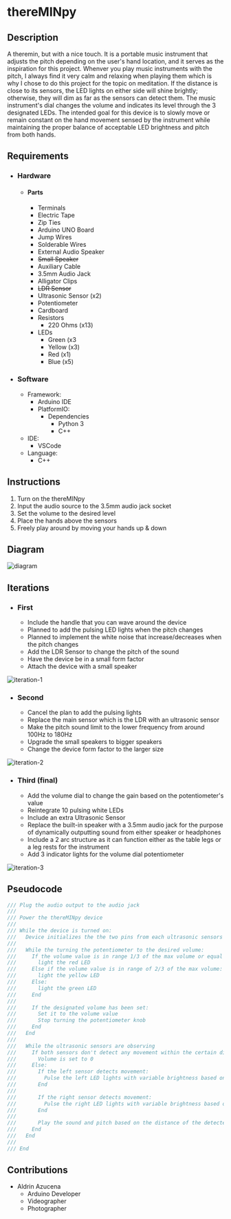 # thereMINpy


## Description

A theremin, but with a nice touch. It is a portable music instrument that adjusts the pitch depending on the user's hand location, and it serves as the inspiration for this project. Whenver you play music instruments with the pitch, I always find it very calm and relaxing when playing them which is why I chose to do this project for the topic on meditation. If the distance is close to its sensors, the LED lights on either side will shine brightly; otherwise, they will dim as far as the sensors can detect them. The music instrument's dial changes the volume and indicates its level through the 3 designated LEDs. The intended goal for this device is to slowly move or remain constant on the hand movement sensed by the instrument while maintaining the proper balance of acceptable LED brightness and pitch from both hands. 

## Requirements
- ### Hardware
  - #### Parts
    - Terminals
    - Electric Tape
    - Zip Ties
    - Arduino UNO Board
    - Jump Wires
    - Solderable Wires 
    - External Audio Speaker
    - ~~Small Speaker~~
    - Auxiliary Cable
    - 3.5mm Audio Jack
    - Alligator Clips
    - ~~LDR Sensor~~
    - Ultrasonic Sensor (x2)
    - Potentiometer
    - Cardboard
    - Resistors
      - 220 Ohms (x13)
    - LEDs
      - Green (x3
      - Yellow (x3)
      - Red (x1)
      - Blue (x5)

- ### Software
  - Framework:
    - Arduino IDE
    - PlatformIO:
      - Dependencies
        - Python 3
        - C++
  - IDE:
    - VSCode
  - Language:
    - C++


## Instructions
1. Turn on the thereMINpy
2. Input the audio source to the 3.5mm audio jack socket
3. Set the volume to the desired level
4. Place the hands above the sensors
5. Freely play around by moving your hands up & down

## Diagram

![diagram](/docs/diagrams/thereMINpy.png)

## Iterations
- ### First
  - Include the handle that you can wave around the device
  - Planned to add the pulsing LED lights when the pitch changes
  - Planned to implement the white noise that increase/decreases when the pitch changes
  - Add the LDR Sensor to change the pitch of the sound
  - Have the device be in a small form factor
  - Attach the device with a small speaker

![iteration-1](/docs/designs/iteration_1.png)

- ### Second
  - Cancel the plan to add the pulsing lights 
  - Replace the main sensor which is the LDR with an ultrasonic sensor
  - Make the pitch sound limit to the lower frequency from around 100Hz to 180Hz
  - Upgrade the small speakers to bigger speakers
  - Change the device form factor to the larger size
  
![iteration-2](/docs/designs/iteration_2.png)
- ### Third (final)
  - Add the volume dial to change the gain based on the potentiometer's value
  - Reintegrate 10 pulsing white LEDs
  - Include an extra Ultrasonic Sensor
  - Replace the built-in speaker with a 3.5mm audio jack for the purpose of dynamically outputting sound from either speaker or headphones
  - Include a 2 arc structure as it can function either as the table legs or a leg rests for the instrument
  - Add 3 indicator lights for the volume dial potentiometer

![iteration-3](/docs/designs/iteration_3.png)

## Pseudocode

```c++
/// Plug the audio output to the audio jack
///
/// Power the thereMINpy device
///
/// While the device is turned on:
///   Device initializes the the two pins from each ultrasonic sensors
///
///   While the turning the potentiometer to the desired volume:
///     If the volume value is in range 1/3 of the max volume or equal to 0:
///       light the red LED
///     Else if the volume value is in range of 2/3 of the max volume:
///       light the yellow LED
///     Else:
///       light the green LED
///     End
///
///     If the designated volume has been set:
///       Set it to the volume value  
///       Stop turning the potentiometer knob
///     End
///   End
///   
///   While the ultrasonic sensors are observing
///     If both sensors don't detect any movement within the certain distance:
///       Volume is set to 0
///     Else:
///       If the left sensor detects movement:
///         Pulse the left LED lights with variable brightness based on the distance of the movement
///       End
///
///       If the right sensor detects movement:
///         Pulse the right LED lights with variable brightness based on the distance of the movement
///       End
///
///       Play the sound and pitch based on the distance of the detected movement
///     End
///   End
///
/// End
```

## Contributions
- Aldrin Azucena
  - Arduino Developer
  - Videographer
  - Photographer

